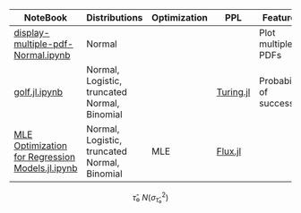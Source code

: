 
|  NoteBook | Distributions | Optimization | PPL | Features | 
|-|-|-|-|-|
| [display-multiple-pdf-Normal.ipynb](display-multiple-pdf-Normal.ipynb) | Normal | |   | Plot multiple PDFs | 
| [golf.jl.ipynb](golf.jl.ipynb) | Normal, Logistic, truncated Normal, Binomial | | [Turing.jl](https://turinglang.org/)  | Probability of success |
| [MLE Optimization for Regression Models.jl.ipynb](MLE%20Optimization%20for%20Regression%20Models.jl.ipynb) | Normal, Logistic, truncated Normal, Binomial | MLE | [Flux.jl](https://fluxml.ai/Flux.jl/) |


```math
τ̂₀ ~ \mathit{N}(\sigma_{τ̂₀}^2)
```
